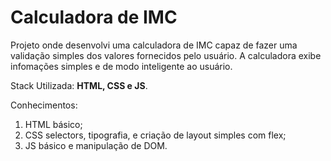 # Calculadora de IMC

Projeto onde desenvolvi uma calculadora de IMC capaz de fazer uma validação simples dos valores fornecidos pelo usuário.
A calculadora exibe infomações simples e de modo inteligente ao usuário.

Stack Utilizada: **HTML, CSS e JS**.

Conhecimentos: 
1. HTML básico; 
2. CSS selectors, tipografia, e criação de layout simples com flex;
3. JS básico e manipulação de DOM.
